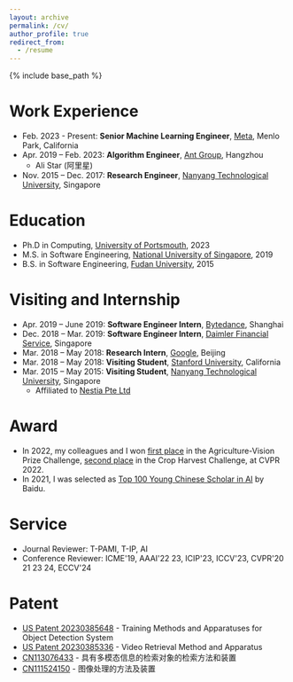 ```yaml
---
layout: archive
permalink: /cv/
author_profile: true
redirect_from:
  - /resume
---
```


{% include base_path %}

Work Experience
======
* Feb. 2023 - Present: **Senior Machine Learning Engineer**, [Meta](https://www.meta.com), Menlo Park, California
* Apr. 2019 – Feb. 2023: **Algorithm Engineer**, [Ant Group](https://www.antgroup.com), Hangzhou
  * Ali Star (阿里星)
* Nov. 2015 – Dec. 2017: **Research Engineer**, [Nanyang Technological University](https://www.ntu.edu.sg), Singapore

Education
======
* Ph.D in Computing, [University of Portsmouth](https://researchportal.port.ac.uk/en/studentTheses/approximate-nearest-neighbor-search-with-hashing-and-quantization), 2023
* M.S. in Software Engineering, [National University of Singapore](https://nus-csm.symplicity.com/profiles/weixiang.hong), 2019
* B.S. in Software Engineering, [Fudan University](http://fdjpkc.fudan.edu.cn/d201348/13198/list.htm), 2015

Visiting and Internship
======
* Apr. 2019 – June 2019: **Software Engineer Intern**, [Bytedance](https://www.bytedance.com), Shanghai
* Dec. 2018 – Mar. 2019: **Software Engineer Intern**, [Daimler Financial Service](https://group.mercedes-benz.com/careers/about-us/locations/location-detail-page-5172.html), Singapore
* Mar. 2018 – May 2018: **Research Intern**, [Google](https://about.google), Beijing
* Mar. 2018 – May 2018: **Visiting Student**, [Stanford University](https://www.stanford.edu), California
* Mar. 2015 – May 2015: **Visiting Student**, [Nanyang Technological University](https://www.ntu.edu.sg), Singapore
  * Affiliated to [Nestia Pte Ltd](https://www.nestia.com)

Award
======
* In 2022, my colleagues and I won [first place](http://weixianghong.github.io/files/Agriculture_Vision/Certificate_AntGroup_AgVis1.pdf) in the Agriculture-Vision Prize Challenge, [second place](http://weixianghong.github.io/files/Agriculture_Vision/Certificate_AntGroup_CH2.pdf) in the Crop Harvest Challenge, at CVPR 2022.
* In 2021, I was selected as [Top 100 Young Chinese Scholar in AI](https://xueshu.baidu.com/usercenter/index/aischolar) by Baidu.

Service
======
* Journal Reviewer: T-PAMI, T-IP, AI
* Conference Reviewer: ICME'19, AAAI'22 23, ICIP'23, ICCV'23, CVPR'20 21 23 24, ECCV'24

Patent
======
* [US Patent 20230385648](https://patents.google.com/patent/US20230385648A1/en) - Training Methods and Apparatuses for Object Detection System
* [US Patent 20230385336](https://patents.google.com/patent/US20230385336A1/en) - Video Retrieval Method and Apparatus
* [CN113076433](https://patents.google.com/patent/CN113076433A/en?oq=CN113076433) - 具有多模态信息的检索对象的检索方法和装置
* [CN111524150](https://patents.google.com/patent/CN111524150A/en?oq=CN111524150) - 图像处理的方法及装置